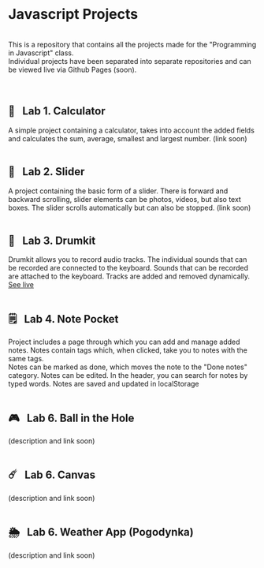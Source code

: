 <br />

# Javascript Projects
<br />
This is a repository that contains all the projects made for the "Programming in Javascript" class. <br />
Individual projects have been separated into separate repositories and can be viewed live via Github Pages (soon).
<br />
<br />
<br />

## 🧮&nbsp;&nbsp;&nbsp;Lab 1. Calculator 

A simple project containing a calculator, takes into account the added fields and calculates the sum, average, smallest and largest number.
(link soon)
<br />
<br />
## 📸&nbsp;&nbsp;&nbsp;Lab 2. Slider 

A project containing the basic form of a slider. There is forward and backward scrolling, slider elements can be photos, videos, but also text boxes.
The slider scrolls automatically but can also be stopped.
(link soon)
<br />
<br />
## 🥁&nbsp;&nbsp;&nbsp;Lab 3. Drumkit 

Drumkit allows you to record audio tracks. The individual sounds that can be recorded are connected to the keyboard. Sounds that can be recorded are attached to the keyboard. Tracks are added and removed dynamically.
<br />
[See live](https://juleenek.github.io/Drumkit/)
<br />
<br />
## 🗒&nbsp;&nbsp;&nbsp;Lab 4. Note Pocket 

Project includes a page through which you can add and manage added notes. Notes contain tags which, when clicked, take you to notes with the same tags. <br />Notes can be marked as done, which moves the note to the "Done notes" category. Notes can be edited. In the header, you can search for notes by typed words. Notes are saved and updated in localStorage
<br />
<br />
## 🎮&nbsp;&nbsp;&nbsp;Lab 6. Ball in the Hole

(description and link soon)
<br />
<br />
## ☄️&nbsp;&nbsp;&nbsp;Lab 6. Canvas 

(description and link soon)
<br />
<br />
## 🌦&nbsp;&nbsp;&nbsp;Lab 6. Weather App (Pogodynka)

(description and link soon)
